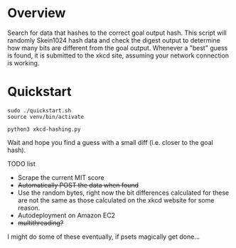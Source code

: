 # Overview

Search for data that hashes to the correct goal output hash. This script will randomly Skein1024 hash data and check the digest output to determine how many bits are different from the goal output. Whenever a "best" guess is found, it is submitted to the xkcd site, assuming your network connection is working.

# Quickstart

	sudo ./quickstart.sh
	source venv/bin/activate

    python3 xkcd-hashing.py

Wait and hope you find a guess with a small diff (i.e. closer to the goal hash).

TODO list
+ Scrape the current MIT score
+ ~~Automatically POST the data when found~~
+ Use the random bytes, right now the bit differences calculated for these are not the same as those calculated on the xkcd website for some reason.
+ Autodeployment on Amazon EC2
+ ~~multithreading?~~

I might do some of these eventually, if psets magically get done...








